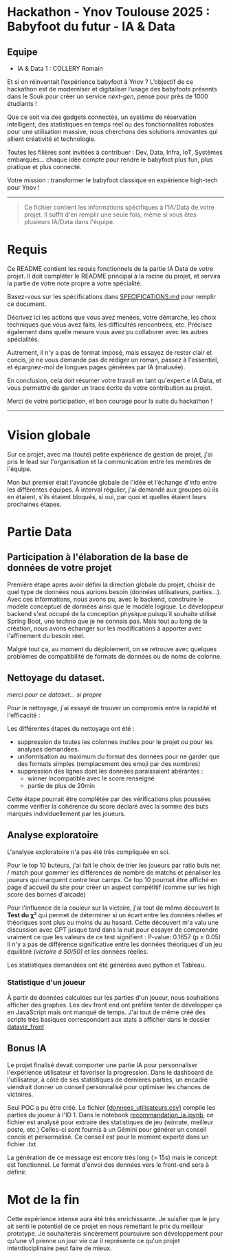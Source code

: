 # Hackathon - Ynov Toulouse 2025 : Babyfoot du futur - IA & Data

## Equipe

- IA & Data 1 : COLLERY Romain

Et si on réinventait l’expérience babyfoot à Ynov ? L’objectif de ce hackathon est de moderniser et digitaliser l’usage des babyfoots présents dans le Souk pour créer un service _next-gen_, pensé pour près de 1000 étudiants !

Que ce soit via des gadgets connectés, un système de réservation intelligent, des statistiques en temps réel ou des fonctionnalités robustes pour une utilisation massive, nous cherchons des solutions innovantes qui allient créativité et technologie.

Toutes les filières sont invitées à contribuer : Dev, Data, Infra, IoT, Systèmes embarqués… chaque idée compte pour rendre le babyfoot plus fun, plus pratique et plus connecté.

Votre mission : transformer le babyfoot classique en expérience high-tech pour Ynov !

---

> Ce fichier contient les informations spécifiques à l'IA/Data de votre projet. Il suffit d'en remplir une seule fois, même si vous êtes plusieurs IA/Data dans l'équipe.

# Requis

Ce README contient les requis fonctionnels de la partie IA Data de votre projet. Il doit compléter le README principal à la racine du projet, et servira la partie de votre note propre à votre spécialité.

Basez-vous sur les spécifications dans [SPECIFICATIONS.md](../SPECIFICATIONS.md) pour remplir ce document.

Décrivez ici les actions que vous avez menées, votre démarche, les choix techniques que vous avez faits, les difficultés rencontrées, etc. Précisez également dans quelle mesure vous avez pu collaborer avec les autres spécialités.

Autrement, il n'y a pas de format imposé, mais essayez de rester clair et concis, je ne vous demande pas de rédiger un roman, passez à l'essentiel, et épargnez-moi de longues pages générées par IA (malusée).

En conclusion, cela doit résumer votre travail en tant qu'expert.e IA Data, et vous permettre de garder un trace écrite de votre contribution au projet.

Merci de votre participation, et bon courage pour la suite du hackathon !


---

# Vision globale

Sur ce projet, avec ma (toute) petite expérience de gestion de projet, j'ai pris le lead sur l'organisation et la communication entre les membres de l'équipe.

Mon but premier était l'avancée globale de l'idée et l'échange d'info entre les différentes équipes. À interval régulier, j'ai demandé aux groupes où ils en étaient, s'ils étaient bloqués, si oui, par quoi et quelles étaient leurs prochaines étapes.

# Partie Data

## Participation à l'élaboration de la base de données de votre projet

Première étape après avoir défini la direction globale du projet, choisir de quel type de données nous aurions besoin (données utilisateurs, parties...).
Avec ces informations, nous avons pu, avec le backend, construire le modèle conceptuel de données ainsi que le modèle logique.
Le développeur backend s'est occupé de la conception physique puisqu'il souhaite utilisé Spring Boot, une techno que je ne connais pas.
Mais tout au long de la création, nous avons échanger sur les modifications à apporter avec l'affinement du besoin réel.

Malgré tout ça, au moment du déploiement, on se retrouve avec quelques problèmes de compatibilité de formats de données ou de noms de colonne.


## Nettoyage du dataset.

_merci pour ce dataset... si propre_

Pour le nettoyage, j'ai essayé de trouver un compromis entre la rapidité et l'efficacité : 

Les différentes étapes du nettoyage ont été : 
- suppression de  toutes les colonnes inutiles pour le projet ou pour les analyses demandées. 
- uniformisation au maximum du format des données pour ne garder que des formats simples (remplacement des emoji par des nombres)
- suppression des lignes dont les données paraissaient abérantes :
    - winner incompatible avec le score renseigné
    - partie de plus de 20min

Cette étape pourrait être complétée par des vérifications plus poussées comme vérifier la cohérence du score déclaré avec la somme des buts marqués individuellement par les joueurs.


## Analyse exploratoire

L'analyse exploratoire n'a pas été très compliquée en soi.

Pour le top 10 buteurs, j'ai fait le choix de trier les joueurs par ratio buts net / match pour gommer les différences de nombre de matchs et pénaliser les joueurs qui marquent contre leur camps.
Ce top 10 pourrait être affiché en page d'accueil du site pour créer un aspect compétitif (comme sur les high score des bornes d'arcade)

Pour l'influence de la couleur sur la victoire, j'ai tout de même découvert le **Test du χ²** qui permet de déterminer si un écart entre les données réelles et théoriques sont plus ou moins du au hasard. 
Cette découvert m'a valu une discussion avec GPT jusque tard dans la nuit pour essayer de comprendre vraiment ce que les valeurs de ce test signifient :
P-value: 0.1657 (p ≥ 0.05)
Il n'y a pas de différence significative entre les données théoriques d'un jeu équilibré _(victoire à 50/50)_ et les données réelles.

Les statistiques demandées ont été générées avec python et Tableau.


### Statistique d'un joueur

À partir de données calculées sur les parties d'un joueur, nous souhaitions afficher des graphes. Les dev front end ont préféré tenter de développer ça en JavaScript mais ont manqué de temps.
J'ai tout de même créé des scripts très basiques correspondant aux stats à afficher dans le dossier [dataviz_front](data/dataviz_front)


## Bonus IA

Le projet finalisé devait comporter une partie IA pour personnaliser l'expérience utilisateur et favoriser la progression.
Dans le dashboard de l'utilisateur, à côté de ses statistiques de dernières parties, un encadré viendrait donner un conseil personnalisé pour optimiser les chances de victoires.

Seul POC a pu être créé. 
Le fichier [[donnees_utilisateurs.csv](../data/donnees_utilisateur.csv)] compile les parties du joueur à l'ID 1.
Dans le notebook [recommandation_ia.ipynb](../data/recommandation_ia.ipynb), ce fichier est analysé pour extraire des statistiques de jeu (winrate, meilleur poste, etc.)
Celles-ci sont fournis à un Gémini pour générer un conseil concis et personnalisé. Ce conseil est pour le moment exporté dans un fichier .txt

La génération de ce message est encore très long (> 15s) mais le concept est fonctionnel.
Le format d'envoi des données vers le front-end sera à définir.


# Mot de la fin

Cette expérience intense aura été très enrichissante. Je suisfier que le jury ait senti le potentiel de ce projet en nous remettant le prix du meilleur prototype.
Je souhaiterais sincèrement poursuivre son développement pour qu'une v1 prenne un jour vie car il représente ce qu'un projet interdisciplinaire peut faire de mieux.
